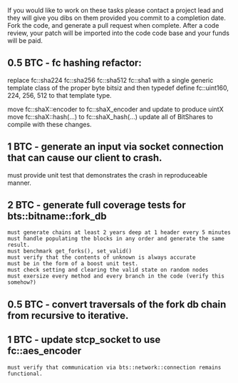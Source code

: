 If you would like to work on these tasks please contact a project lead and they
will give you dibs on them provided you commit to a completion date.  Fork the code,
and generate a pull request when complete.  After a code review, your patch will
be imported into the code code base and your funds will be paid.

0.5 BTC  -  fc hashing refactor:   
-------------------------------
   replace fc::sha224  fc::sha256 fc::sha512 fc::sha1 with a single generic template class of the proper byte bitsiz
        and then typedef define fc::uint160, 224, 256, 512 to that template type.
   
   move fc::shaX::encoder   to fc::shaX_encoder  and update to produce uintX
   move fc::shaX::hash(...) to fc::shaX_hash(...)
   update all of BitShares to compile with these changes.

1  BTC - generate an input via socket connection that can cause our client to crash.
--------------------------------
   must provide unit test that demonstrates the crash in reproduceable manner.

2  BTC - generate full coverage tests for bts::bitname::fork_db
--------------------------------
    must generate chains at least 2 years deep at 1 header every 5 minutes
    must handle populating the blocks in any order and generate the same result.
    must benchmark get_forks(), set_valid()
    must verify that the contents of unknown is always accurate
    must be in the form of a boost unit test.
    must check setting and clearing the valid state on random nodes
    must exersize every method and every branch in the code (verify this somehow?)


0.5 BTC - convert traversals of the fork db chain from recursive to iterative.
--------------------------------

1 BTC - update stcp_socket to use fc::aes_encoder 
--------------------------------
    must verify that communication via bts::network::connection remains functional.

